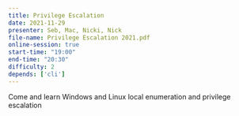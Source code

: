 ```yaml
---
title: Privilege Escalation
date: 2021-11-29
presenter: Seb, Mac, Nicki, Nick
file-name: Privilege Escalation 2021.pdf
online-session: true
start-time: "19:00"
end-time: "20:30"
difficulty: 2
depends: ['cli']
---
```


Come and learn Windows and Linux local enumeration and privilege escalation